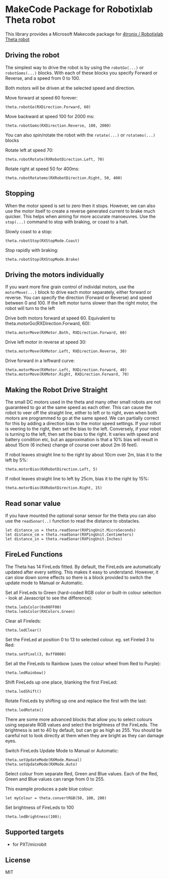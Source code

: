 # MakeCode Package for Robotixlab Theta robot

This library provides a Microsoft Makecode package for [4tronix / Robotixlab Theta robot](https://4tronix.co.uk/theta)

## Driving the robot    
The simplest way to drive the robot is by using the `robotGo(...)` or `robotGoms(...)` blocks.
With each of these blocks you specify Forward or Reverse, and a speed from 0 to 100.

Both motors will be driven at the selected speed and direction.

Move forward at speed 60 forever:

```block
theta.robotGo(RXDirection.Forward, 60)
```

Move backward at speed 100 for 2000 ms:

```block
theta.robotGoms(RXDirection.Reverse, 100, 2000)
```

You can also spin/rotate the robot with the `rotate(...)` or `rotatems(...)` blocks

Rotate left at speed 70:

```block
theta.robotRotate(RXRobotDirection.Left, 70)
```

Rotate right at speed 50 for 400ms:

```block
theta.robotRotatems(RXRobotDirection.Right, 50, 400)
```   

## Stopping
When the motor speed is set to zero then it stops. However, we can also use the motor itself to create a reverse generated current to brake much quicker.
This helps when aiming for more accurate manoeuvres. Use the `stop(...)` command to stop with braking, or coast to a halt.

Slowly coast to a stop:

```block
theta.robotStop(RXStopMode.Coast)
```

Stop rapidly with braking:

```block
theta.robotStop(RXStopMode.Brake)
```

## Driving the motors individually

If you want more fine grain control of individal motors, use the `motorMove(...)` block to drive each motor separately, either forward or reverse.
You can specify the direction (Forward or Reverse) and speed between 0 and 100.
If the left motor turns slower than the right motor, the robot will turn to the left

Drive both motors forward at speed 60. Equivalent to theta.motorGo(RXDirection.Forward, 60):

```block
theta.motorMove(RXMotor.Both, RXDirection.Forward, 60)
```

Drive left motor in reverse at speed 30:

```block
theta.motorMove(RXMotor.Left, RXDirection.Reverse, 30)
```

Drive forward in a leftward curve:

```blocks
theta.motorMove(RXMotor.Left, RXDirection.Forward, 40)
theta.motorMove(RXMotor.Right, RXDirection.Forward, 70)
```

## Making the Robot Drive Straight

The small DC motors used in the theta and many other small robots are not guaranteed to go at the same speed as each other.
This can cause the robot to veer off the straight line, either to left or to right, even when both motors are programmed to go
at the same speed.
We can partially correct for this by adding a direction bias to the motor speed settings.
If your robot is veering to the right, then set the bias to the left.
Conversely, if your robot is turning to the left, then set the bias to the right.
It varies with speed and battery condition etc, but an approximation is that a 10% bias will result in about 15cm (6 inches)
change of course over about 2m (6 feet).

If robot leaves straight line to the right by about 10cm over 2m, bias it to the left by 5%:

```block
theta.motorBias(RXRobotDirection.Left, 5)
```

If robot leaves straight line to left by 25cm, bias it to the right by 15%:

```block
theta.motorBias(RXRobotDirection.Right, 15)
```

## Read sonar value

If you have mounted the optional sonar sensor for the theta you can
also use the `readSonar(..)` function to read the distance to obstacles.

```blocks
let distance_us = theta.readSonar(RXPingUnit.MicroSeconds)
let distance_cm = theta.readSonar(RXPingUnit.Centimeters)
let distance_in = theta.readSonar(RXPingUnit.Inches)
```

## FireLed Functions

The Theta has 14 FireLeds fitted.
By default, the FireLeds are automatically updated after every setting. This makes it easy to understand.
However, it can slow down some effects so there is a block provided to switch the update mode to Manual or Automatic.

Set all FireLeds to Green (hard-coded RGB color or built-in colour selection - look at Javascript to see the difference):

```blocks
theta.ledsColor(0x00FF00)
theta.ledsColor(RXColors.Green)
```

Clear all Fireleds:

```block
theta.ledClear()
```

Set the FireLed at position 0 to 13 to selected colour. eg. set Fireled 3 to Red:

```block
theta.setPixel(3, 0xff0000)
```

Set all the FireLeds to Rainbow (uses the colour wheel from Red to Purple):

```block
theta.ledRainbow()
```

Shift FireLeds up one place, blanking the first FireLed:

```block
theta.ledShift()
```

Rotate FireLeds by shifting up one and replace the first with the last:

```block
theta.ledRotate()
```

There are some more advanced blocks that allow you to select colours using separate RGB values
and select the brightness of the FireLeds.
The brightness is set to 40 by default, but can go as high as 255.
You should be careful not to look directly at them when they are bright as they can damage eyes.

Switch FireLeds Update Mode to Manual or Automatic:

```blocks
theta.setUpdateMode(RXMode.Manual)
theta.setUpdateMode(RXMode.Auto)
```

Select colour from separate Red, Green and Blue values.
Each of the Red, Green and Blue values can range from 0 to 255.

This example produces a pale blue colour:

```block
let myColour = theta.convertRGB(50, 100, 200)
```

Set brightness of FireLeds to 100

```block
theta.ledBrightness(100);
```

## Supported targets

* for PXT/microbit

## License

MIT
